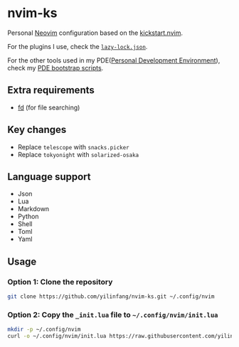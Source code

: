 # nvim-ks

Personal [Neovim](https://neovim.io) configuration based on the [kickstart.nvim](https://github.com/nvim-lua/kickstart.nvim).

For the plugins I use, check the [`lazy-lock.json`](lazy-lock.json).

For the other tools used in my PDE([Personal Development Environment](https://youtu.be/QMVIJhC9Veg?si=VgJQLBVTIYmNjVSDs)), check my [PDE bootstrap scripts](https://github.com/yilinfang/pde-starter).

## Extra requirements

- [fd](https://github.com/sharkdp/fd) (for file searching)

## Key changes

- Replace `telescope` with `snacks.picker`
- Replace `tokyonight` with `solarized-osaka`

## Language support

- Json
- Lua
- Markdown
- Python
- Shell
- Toml
- Yaml

## Usage

### Option 1: Clone the repository

```bash
git clone https://github.com/yilinfang/nvim-ks.git ~/.config/nvim
```

### Option 2: Copy the `_init.lua` file to `~/.config/nvim/init.lua`

```bash
mkdir -p ~/.config/nvim
curl -o ~/.config/nvim/init.lua https://raw.githubusercontent.com/yilinfang/nvim-ks/main/_init.lua
```
